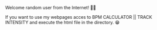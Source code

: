 Welcome random user from the Internet! 👋🏼

If you want to use my webpages acces to BPM CALCULATOR || TRACK INTENSITY and execute the html file in the directory. 😁
